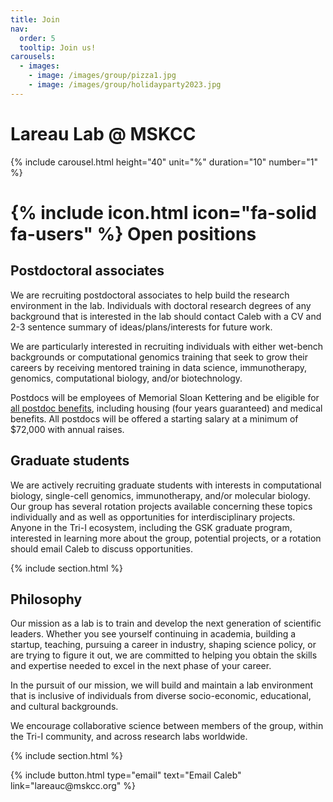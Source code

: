 ```yaml
---
title: Join
nav:
  order: 5
  tooltip: Join us!
carousels:
  - images: 
    - image: /images/group/pizza1.jpg
    - image: /images/group/holidayparty2023.jpg
---
```


# Lareau Lab @ MSKCC
{% include carousel.html height="40" unit="%" duration="10" number="1" %}


# {% include icon.html icon="fa-solid fa-users" %} Open positions


## Postdoctoral associates

We are recruiting postdoctoral associates to help build the research environment in the lab.
Individuals with doctoral research degrees of any background that is interested in the lab should
contact Caleb with a CV and 2-3 sentence summary of ideas/plans/interests for future work.

We are particularly interested in recruiting individuals with either wet-bench backgrounds or computational
genomics training that seek to grow their careers by receiving mentored training in 
data science, immunotherapy, genomics, computational biology, and/or biotechnology. 

Postdocs will be employees of Memorial Sloan Kettering and be eligible for 
[all postdoc benefits](https://www.mskcc.org/education-training/postdoctoral/resources-postdocs/compensation-benefits-resources), 
including housing (four years guaranteed) and medical benefits.
All postdocs will be offered a starting salary at a minimum of \$72,000 with annual raises. 

## Graduate students

We are actively recruiting graduate students with interests in computational biology,
single-cell genomics, immunotherapy, and/or molecular biology.
Our group has several rotation projects available concerning these topics individually and 
as well as opportunities for interdisciplinary projects.
Anyone in the Tri-I ecosystem, including the GSK graduate program,
interested in learning more about the group, potential projects, or a rotation
should email Caleb to discuss opportunities.

{% include section.html %}

## Philosophy

Our mission as a lab is to train and develop the next generation of scientific leaders.
Whether you see yourself continuing in academia, building a startup, teaching,
pursuing a career in industry, shaping science policy, or are trying to figure it out,
we are committed to helping you obtain the skills and expertise needed to excel in the next phase of your career.

In the pursuit of our mission, we will build and maintain a lab environment 
that is inclusive of individuals from diverse socio-economic, educational, and cultural backgrounds. 

We encourage collaborative science between members of the group, within the Tri-I community,
and across research labs worldwide. 

{% include section.html %}

<p style="text-align:left;">
{%
  include button.html
  type="email"
  text="Email Caleb"
  link="lareauc@mskcc.org"
%}
</p>


